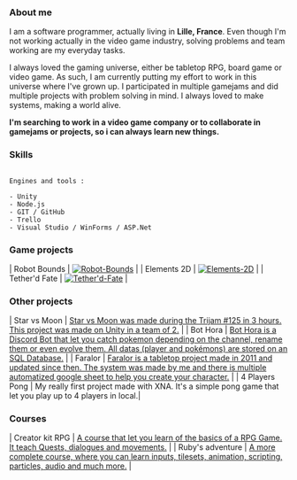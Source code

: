 ### About me

I am a software programmer, actually living in **Lille, France**. Even though I'm not working actually in the video game industry, solving problems and team working are my everyday tasks.

I always loved the gaming universe, either be tabletop RPG, board game or video game. As such, I am currently putting my effort to work in this universe where I've grown up.
I participated in multiple gamejams and did multiple projects with problem solving in mind. I always loved to make systems, making a world alive.

**I'm searching to work in a video game company or to collaborate in gamejams or projects, so i can always learn new things.**


### Skills

```

Engines and tools :

- Unity
- Node.js
- GIT / GitHub
- Trello
- Visual Studio / WinForms / ASP.Net

```


### Game projects

| Robot Bounds | [![Robot-Bounds](https://deizama.eu/sites/default/files/styles/large/public/2021-03/Robot-Bounds.PNG?itok=6mnBeHdA)](https://deizama.github.io/Robot-Bounds) |
| Elements 2D | [![Elements-2D](http://image.noelshack.com/fichiers/2021/36/7/1631457867-elements-2d.png)](https://deizama.github.io/Elements-2D) |
| Tether'd Fate | [![Tether'd-Fate](http://image.noelshack.com/fichiers/2021/36/7/1631457861-tether-d-fate.png)](https://deizama.github.io/Tetherd-Fate) |


### Other projects

| Star vs Moon | [Star vs Moon was made during the Trijam #125 in 3 hours. This project was made on Unity in a team of 2.](https://deizama.itch.io/star-vs-moon) |
| Bot Hora | [Bot Hora is a Discord Bot that let you catch pokemon depending on the channel, rename them or even evolve them. All datas (player and pokémons) are stored on an SQL Database.](https://deizama.eu/sites/default/files/styles/large/public/2020-09/unknown.png?itok=LemIgWg_) |
| Faralor | [Faralor is a tabletop project made in 2011 and updated since then. The system was made by me and there is multiple automatized google sheet to help you create your character.](https://docs.google.com/spreadsheets/d/1Z7evxr8rXiVAM-4jy1GoGuXCd2RLmrpRc-iH80rAuT8/edit?usp=sharing) |
| 4 Players Pong | My really first project made with XNA. It's a simple pong game that let you play up to 4 players in local.|


### Courses

| Creator kit RPG | [A course that let you learn of the basics of a RPG Game. It teach Quests, dialogues and movements.](https://learn.unity.com/project/creator-kit-rpg) |
| Ruby's adventure | [A more complete course, where you can learn inputs, tilesets, animation, scripting, particles, audio and much more.](https://learn.unity.com/project/ruby-s-2d-rpg) |